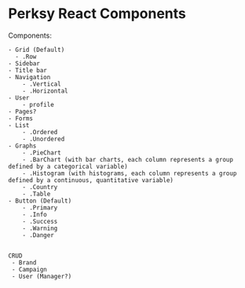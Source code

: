 # Perksy React Components

Components:

	- Grid (Default)
	  - .Row
	- Sidebar
	- Title bar
	- Navigation
		- .Vertical
		- .Horizontal
	- User 
		- profile
	- Pages?
	- Forms
	- List
		- .Ordered
		- .Unordered
	- Graphs
		- .PieChart
		- .BarChart (with bar charts, each column represents a group defined by a categorical variable)
		- .Histogram (with histograms, each column represents a group defined by a continuous, quantitative variable)
		- .Country
		- .Table
	- Button (Default)
		- .Primary
		- .Info
		- .Success
		- .Warning
		- .Danger


	CRUD
	 - Brand
	 - Campaign 
	 - User (Manager?)